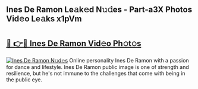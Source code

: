 ## Ines De Ramon Le𝚊k𝚎d N𝚞𝚍es - Part-a3X Photos Vid𝚎o Le𝚊ks x1pVm

# <h2><a href="http://fbdv533.evod.top/?m=Ines+De+Ramon">🔗 👉🔴 Ines De Ramon Vid𝚎o Ph𝚘t𝚘s</a></h2>

[![Ines De Ramon N𝚞d𝚎s](https://i.imgur.com/8V9OHl7.gif)](http://fbdv533.evod.top/?m=Ines+De+Ramon)
Online personality Ines De Ramon with a passion for dance and lifestyle. Ines De Ramon public image is one of strength and resilience, but he's not immune to the challenges that come with being in the public eye. 
